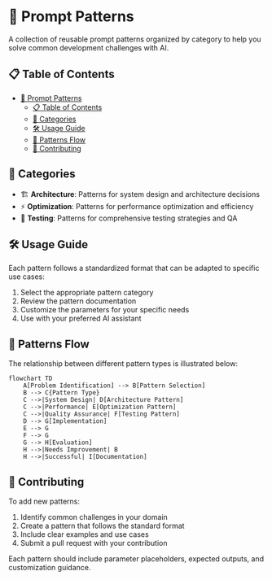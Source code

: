 # 🧩 Prompt Patterns

A collection of reusable prompt patterns organized by category to help you solve common development challenges with AI.

## 📋 Table of Contents

- [🧩 Prompt Patterns](#-prompt-patterns)
  - [📋 Table of Contents](#-table-of-contents)
  - [📂 Categories](#-categories)
  - [🛠️ Usage Guide](#️-usage-guide)
  - [🔄 Patterns Flow](#-patterns-flow)
  - [🤝 Contributing](#-contributing)

## 📂 Categories

- 🏗️ **Architecture**: Patterns for system design and architecture decisions
- ⚡ **Optimization**: Patterns for performance optimization and efficiency
- 🧪 **Testing**: Patterns for comprehensive testing strategies and QA

## 🛠️ Usage Guide

Each pattern follows a standardized format that can be adapted to specific use cases:

1. Select the appropriate pattern category
2. Review the pattern documentation
3. Customize the parameters for your specific needs
4. Use with your preferred AI assistant

## 🔄 Patterns Flow

The relationship between different pattern types is illustrated below:

```mermaid
flowchart TD
    A[Problem Identification] --> B[Pattern Selection]
    B --> C{Pattern Type}
    C -->|System Design| D[Architecture Pattern]
    C -->|Performance| E[Optimization Pattern]
    C -->|Quality Assurance| F[Testing Pattern]
    D --> G[Implementation]
    E --> G
    F --> G
    G --> H[Evaluation]
    H -->|Needs Improvement| B
    H -->|Successful| I[Documentation]
```

## 🤝 Contributing

To add new patterns:

1. Identify common challenges in your domain
2. Create a pattern that follows the standard format
3. Include clear examples and use cases
4. Submit a pull request with your contribution

Each pattern should include parameter placeholders, expected outputs, and customization guidance.
